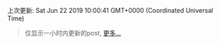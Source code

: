 
  
 上次更新: Sat Jun 22 2019 10:00:41 GMT+0000 (Coordinated Universal Time) 

 > 仅显示一小时内更新的post, [更多...](screenshots/)
  